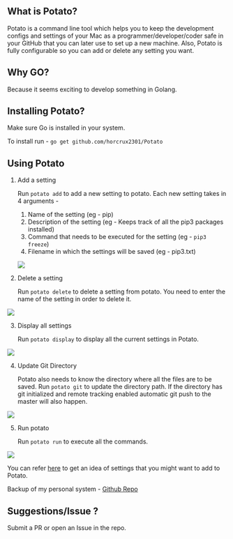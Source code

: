 
## What is Potato?

Potato is a command line tool which helps you to keep the development configs and settings of your Mac as a programmer/developer/coder safe in your GitHub that you
can later use to set up a new machine. Also, Potato is fully configurable so you can add or delete any setting you want.

## Why GO?

Because it seems exciting to develop something in Golang.

## Installing Potato?

Make sure Go is installed in your system.

To install run - `go get github.com/horcrux2301/Potato`

## Using Potato

1. Add a setting

	Run `potato add` to add a new setting to potato.
	Each new setting takes in 4 arguments -
	1. Name of the setting  (eg - pip)
	2. Description of the setting (eg - Keeps track of all the pip3 packages installed)
	3. Command that needs to be executed for the setting (eg - `pip3 freeze`)
	4. Filename in which the settings will be saved (eg - pip3.txt)

	![](https://i.imgur.com/2yxuCPE.gif)
2. Delete a setting

	Run `potato delete` to delete a setting from potato.
	You need to enter the name of the setting in order to delete it.

![](https://i.imgur.com/jIdGOn8.gif)

3. Display all settings

	Run `potato display` to display all the current settings in Potato.

![](https://i.imgur.com/XhBAdu5.gif)

4. Update Git Directory

	Potato also needs to know the directory where all the files are to be saved. Run `potato git` to update the directory path. If the directory has git initialized and remote tracking enabled automatic git push to the master will also happen.

![](https://i.imgur.com/s4lvsQt.gif)

5. Run potato

	Run `potato run` to execute all the commands.

![](https://i.imgur.com/nW6MGEI.gif)

You can refer [here](https://github.com/horcrux2301/Potato/blob/master/SettingsDemo.json) to get an idea of settings that you might want to add to Potato.

Backup of my personal system - [Github Repo](https://github.com/horcrux2301/Potato-Backup)

## Suggestions/Issue ?

Submit a PR or open an Issue in the repo.
